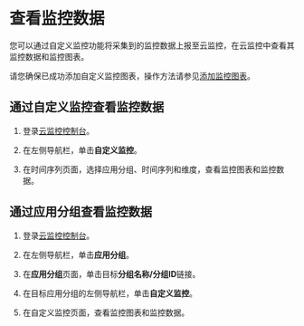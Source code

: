 # 查看监控数据

您可以通过自定义监控功能将采集到的监控数据上报至云监控，在云监控中查看其监控数据和监控图表。

请您确保已成功添加自定义监控图表，操作方法请参见[添加监控图表](/intl.zh-CN/自定义监控/添加监控图表.md)。

## 通过自定义监控查看监控数据

1.  登录[云监控控制台](https://cms-intl.console.aliyun.com)。

2.  在左侧导航栏，单击**自定义监控**。

3.  在时间序列页面，选择应用分组、时间序列和维度，查看监控图表和监控数据。


## 通过应用分组查看监控数据

1.  登录[云监控控制台](https://cms-intl.console.aliyun.com)。

2.  在左侧导航栏，单击**应用分组**。

3.  在**应用分组**页面，单击目标**分组名称/分组ID**链接。

4.  在目标应用分组的左侧导航栏，单击**自定义监控**。

5.  在自定义监控页面，查看监控图表和监控数据。


